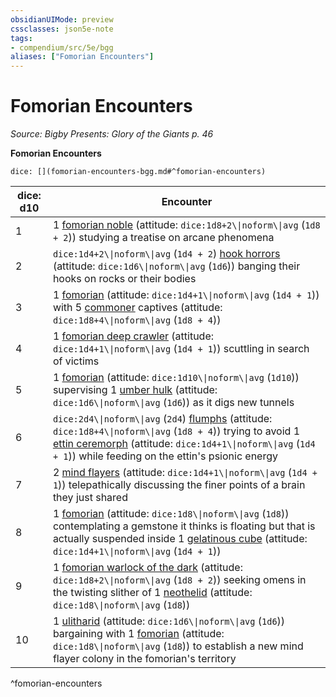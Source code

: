 ```yaml
---
obsidianUIMode: preview
cssclasses: json5e-note
tags:
- compendium/src/5e/bgg
aliases: ["Fomorian Encounters"]
---
```

# Fomorian Encounters
*Source: Bigby Presents: Glory of the Giants p. 46* 

**Fomorian Encounters**

`dice: [](fomorian-encounters-bgg.md#^fomorian-encounters)`

| dice: d10 | Encounter |
|-----------|-----------|
| 1 | 1 [fomorian noble](2-Mechanics/CLI/bestiary/giant/fomorian-noble-bgg.md) (attitude: `dice:1d8+2\\|noform\\|avg` (`1d8 + 2`)) studying a treatise on arcane phenomena |
| 2 | `dice:1d4+2\\|noform\\|avg` (`1d4 + 2`) [hook horrors](2-Mechanics/CLI/bestiary/monstrosity/hook-horror.md) (attitude: `dice:1d6\\|noform\\|avg` (`1d6`)) banging their hooks on rocks or their bodies |
| 3 | 1 [fomorian](2-Mechanics/CLI/bestiary/giant/fomorian.md) (attitude: `dice:1d4+1\\|noform\\|avg` (`1d4 + 1`)) with 5 [commoner](2-Mechanics/CLI/bestiary/humanoid/commoner.md) captives (attitude: `dice:1d8+4\\|noform\\|avg` (`1d8 + 4`)) |
| 4 | 1 [fomorian deep crawler](2-Mechanics/CLI/bestiary/giant/fomorian-deep-crawler-bgg.md) (attitude: `dice:1d4+1\\|noform\\|avg` (`1d4 + 1`)) scuttling in search of victims |
| 5 | 1 [fomorian](2-Mechanics/CLI/bestiary/giant/fomorian.md) (attitude: `dice:1d10\\|noform\\|avg` (`1d10`)) supervising 1 [umber hulk](2-Mechanics/CLI/bestiary/monstrosity/umber-hulk.md) (attitude: `dice:1d6\\|noform\\|avg` (`1d6`)) as it digs new tunnels |
| 6 | `dice:2d4\\|noform\\|avg` (`2d4`) [flumphs](2-Mechanics/CLI/bestiary/aberration/flumph.md) (attitude: `dice:1d8+4\\|noform\\|avg` (`1d8 + 4`)) trying to avoid 1 [ettin ceremorph](2-Mechanics/CLI/bestiary/aberration/ettin-ceremorph-bgg.md) (attitude: `dice:1d4+1\\|noform\\|avg` (`1d4 + 1`)) while feeding on the ettin's psionic energy |
| 7 | 2 [mind flayers](2-Mechanics/CLI/bestiary/aberration/mind-flayer.md) (attitude: `dice:1d4+1\\|noform\\|avg` (`1d4 + 1`)) telepathically discussing the finer points of a brain they just shared |
| 8 | 1 [fomorian](2-Mechanics/CLI/bestiary/giant/fomorian.md) (attitude: `dice:1d8\\|noform\\|avg` (`1d8`)) contemplating a gemstone it thinks is floating but that is actually suspended inside 1 [gelatinous cube](2-Mechanics/CLI/bestiary/ooze/gelatinous-cube.md) (attitude: `dice:1d4+1\\|noform\\|avg` (`1d4 + 1`)) |
| 9 | 1 [fomorian warlock of the dark](2-Mechanics/CLI/bestiary/giant/fomorian-warlock-of-the-dark-bgg.md) (attitude: `dice:1d8+2\\|noform\\|avg` (`1d8 + 2`)) seeking omens in the twisting slither of 1 [neothelid](2-Mechanics/CLI/bestiary/aberration/neothelid-mpmm.md) (attitude: `dice:1d8\\|noform\\|avg` (`1d8`)) |
| 10 | 1 [ulitharid](2-Mechanics/CLI/bestiary/aberration/ulitharid-mpmm.md) (attitude: `dice:1d6\\|noform\\|avg` (`1d6`)) bargaining with 1 [fomorian](2-Mechanics/CLI/bestiary/giant/fomorian.md) (attitude: `dice:1d8\\|noform\\|avg` (`1d8`)) to establish a new mind flayer colony in the fomorian's territory |
^fomorian-encounters